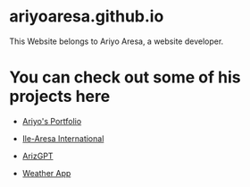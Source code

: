 # ariyoaresa.github.io

This Website belongs to Ariyo Aresa, a website developer.

# You can check out some of his projects here

- [Ariyo's Portfolio](https://ariyoaresa.github.io/portfolio) 

- [Ile-Aresa International](https://ariyoaresa.github.io/ile-aresa)

- [ArizGPT](https://ariyoaresa.github.io/arizgpt) 

- [Weather App](https://ariyoaresa.github.io/weather) 
